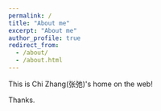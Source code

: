 ```yaml
---
permalink: /
title: "About me"
excerpt: "About me"
author_profile: true
redirect_from: 
  - /about/
  - /about.html
---
```


This is Chi Zhang(张弛)'s home on the web!

Thanks.
